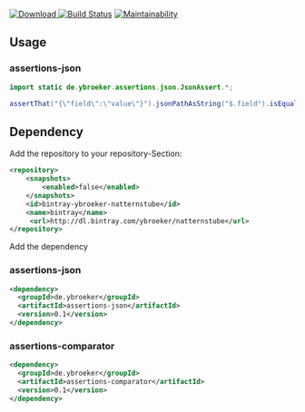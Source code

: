[ ![Download](https://api.bintray.com/packages/ybroeker/assertions/assertions/images/download.svg) ](https://bintray.com/ybroeker/assertions/assertions/_latestVersion)
[![Build Status](https://travis-ci.org/ybroeker/assertions.svg?branch=master)](https://travis-ci.org/ybroeker/assertions)
[![Maintainability](https://api.codeclimate.com/v1/badges/1f948b7bad12dbe6e093/maintainability)](https://codeclimate.com/github/ybroeker/assertions/maintainability)

## Usage

### assertions-json

```java
import static de.ybroeker.assertions.json.JsonAssert.*;

assertThat("{\"field\":\"value\"}").jsonPathAsString("$.field").isEqualTo("value");
```



## Dependency

Add the repository to your repository-Section:

```xml
<repository>
    <snapshots>
        <enabled>false</enabled>
    </snapshots>
    <id>bintray-ybroeker-natternstube</id>
    <name>bintray</name>
     <url>http://dl.bintray.com/ybroeker/natternstube</url>
</repository>
```


Add the dependency

### assertions-json

```xml
<dependency>
  <groupId>de.ybroeker</groupId>
  <artifactId>assertions-json</artifactId>
  <version>0.1</version>
</dependency>
```

### assertions-comparator

```xml
<dependency>
  <groupId>de.ybroeker</groupId>
  <artifactId>assertions-comparator</artifactId>
  <version>0.1</version>
</dependency>
```

